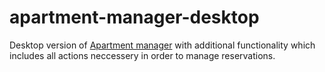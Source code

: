 # apartment-manager-desktop

Desktop version of [Apartment manager](https://github.com/tukic/apartment-manager-web) with additional functionality which includes all actions neccessery in order to manage reservations.
